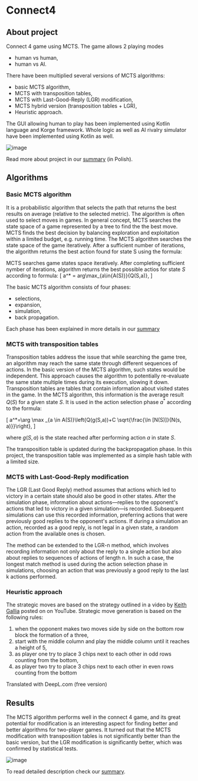 # Connect4

## About project
Connect 4 game using MCTS. The game allows 2 playing modes
- human vs human,
- human vs AI.

There have been multiplied several versions of MCTS algorithms:
- basic MCTS algorithm,
- MCTS with transposition tables,
- MCTS with Last-Good-Reply (LGR) modification,
- MCTS hybrid version (transposition tables + LGR),
- Heuristic approach.

The GUI allowing human to play has been implemented using Kotlin language and Korge framework. Whole logic as well as AI rivalry simulator have been implemented using Kotlin as well.

![image](https://github.com/kubawini/Connect4/assets/93740269/b4f24c6f-f4e7-43bd-a87c-fecf9f570939)

Read more about project in our [summary](./Raport_MCTS.pdf) (in Polish).

## Algorithms
### Basic MCTS algorithm
It is a probabilistic algorithm that selects the path that returns the best results on average
(relative to the selected metric). The algorithm is often used to select moves in games. In general
concept, MCTS searches the state space of a game represented by a tree to find the
the best move. MCTS finds the best decision by balancing exploration and exploitation within a
limited budget, e.g. running time. The MCTS algorithm searches the state space of the game
iteratively. After a sufficient number of iterations, the algorithm returns the best action found
for state S using the formula:

MCTS searches game states space iteratively. After completing sufficient nymber of iterations, algorithm returns the best possible actios for state $S$ according to formula:
\[
a^* = arg\max_{a\in{A(S)}}{Q(S,a)},
\]

The basic MCTS algorithm consists of four phases:
- selections,
- expansion,
- simulation,
- back propagation.

Each phase has been explained in more details in our [summary](./Raport_MCTS.pdf)

### MCTS with transposition tables
Transposition tables address the issue that while searching the game tree, an algorithm may reach the same state through different sequences of actions. In the basic version of the MCTS algorithm, such states would be independent. This approach causes the algorithm to potentially re-evaluate the same state multiple times during its execution, slowing it down. Transposition tables are tables that contain information about visited states in the game. In the MCTS algorithm, this information is the average result $Q(S)$ for a given state $S$. It is used in the action selection phase $a^*$ according to the formula:

\[
a^*=\arg \max _{a \in A(S)}\left\{Q(g(S,a))+C \sqrt{\frac{\ln [N(S)]}{N(s, a)}}\right\},
\]

where $g(S,a)$ is the state reached after performing action $a$ in state $S$.

The transposition table is updated during the backpropagation phase.
In this project, the transposition table was implemented as a simple hash table with a limited size.

### MCTS with Last-Good-Reply modification
The LGR (Last Good Reply) method assumes that actions which led to victory in a certain state should also be good in other states. After the simulation phase, information about actions—replies to the opponent's actions that led to victory in a given simulation—is recorded. Subsequent simulations can use this recorded information, preferring actions that were previously good replies to the opponent's actions. If during a simulation an action, recorded as a good reply, is not legal in a given state, a random action from the available ones is chosen.

The method can be extended to the LGR-n method, which involves recording information not only about the reply to a single action but also about replies to sequences of actions of length n. In such a case, the longest match method is used during the action selection phase in simulations, choosing an action that was previously a good reply to the last k actions performed.

### Heuristic approach
The strategic moves are based on the strategy outlined in a video by [Keith Gallia](https://www.youtube.com/watch?v=YqqcNjQMX18) posted on
on YouTube. Strategic move generation is based on the following rules:
1. when the opponent makes two moves side by side on the bottom row block the formation of a three,
2. start with the middle column and play the middle column until it reaches a height of 5,
3. as player one try to place 3 chips next to each other in odd rows counting from the
bottom,
4. as player two try to place 3 chips next to each other in even rows counting from the bottom

Translated with DeepL.com (free version)

## Results
The MCTS algorithm performs well in the connect 4 game, and its great potential for modification is an
interesting aspect for finding better and better algorithms for two-player games. It turned out that the MCTS modification with
transposition tables is not significantly better than the basic version, but the LGR modification is
significantly better, which was confirmed by statistical tests.

![image](https://github.com/kubawini/Connect4/assets/93740269/32f1146a-c6dc-4559-9d0e-42e4dbf2dee2)

To read detailed description check our [summary](./Raport_MCTS.pdf).
